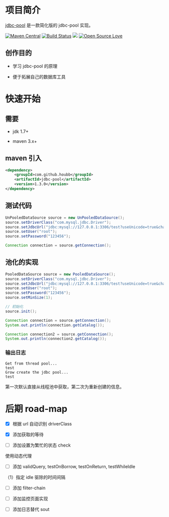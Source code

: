 # 项目简介

[jdbc-pool](https://github.com/houbb/jdbc-pool) 是一款简化版的 jdbc-pool 实现。

[![Maven Central](https://maven-badges.herokuapp.com/maven-central/com.github.houbb/jdbc-pool/badge.svg)](http://mvnrepository.com/artifact/com.github.houbb/jdbc-pool)
[![Build Status](https://www.travis-ci.org/houbb/jdbc-pool.svg?branch=master)](https://www.travis-ci.org/houbb/jdbc-pool?branch=master)
[![](https://img.shields.io/badge/license-Apache2-FF0080.svg)](https://github.com/houbb/jdbc-pool/blob/master/LICENSE.txt)
[![Open Source Love](https://badges.frapsoft.com/os/v2/open-source.svg?v=103)](https://github.com/houbb/jdbc-pool)

## 创作目的

- 学习 jdbc-pool 的原理

- 便于拓展自己的数据库工具

# 快速开始

## 需要

- jdk 1.7+

- maven 3.x+

## maven 引入

```xml
<dependency>
    <groupId>com.github.houbb</groupId>
    <artifactId>jdbc-pool</artifactId>
    <version>1.3.0</version>
</dependency>
```

## 测试代码

```java
UnPooledDataSource source = new UnPooledDataSource();
source.setDriverClass("com.mysql.jdbc.Driver");
source.setJdbcUrl("jdbc:mysql://127.0.0.1:3306/test?useUnicode=true&characterEncoding=utf-8");
source.setUser("root");
source.setPassword("123456");

Connection connection = source.getConnection();
```

## 池化的实现

```java
PooledDataSource source = new PooledDataSource();
source.setDriverClass("com.mysql.jdbc.Driver");
source.setJdbcUrl("jdbc:mysql://127.0.0.1:3306/test?useUnicode=true&characterEncoding=utf-8");
source.setUser("root");
source.setPassword("123456");
source.setMinSize(1);

// 初始化
source.init();

Connection connection = source.getConnection();
System.out.println(connection.getCatalog());

Connection connection2 = source.getConnection();
System.out.println(connection2.getCatalog());
```

### 输出日志

```
Get from thread pool...
test
Grow create the jdbc pool...
test
```

第一次默认直接从线程池中获取，第二次为重新创建的信息。

# 后期 road-map

- [x] 根据 url 自动识别 driverClass

- [x] 添加获取的等待

- [ ] 添加设置为繁忙的状态 check

使用动态代理

- [ ] 添加 validQuery, testOnBorrow, testOnReturn, testWhileIdle

（1）指定 idle 驱除的时间间隔

- [ ] 添加 filter-chain

- [ ] 添加监控页面实现

- [ ] 添加日志替代 sout

